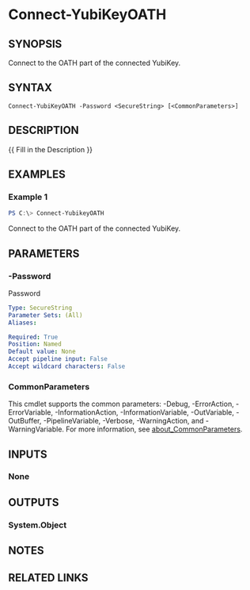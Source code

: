 ﻿---
external help file: powershellYK.dll-Help.xml
Module Name: powershellYK
online version:
schema: 2.0.0
---

# Connect-YubiKeyOATH

## SYNOPSIS
Connect to the OATH part of the connected YubiKey.

## SYNTAX

```
Connect-YubiKeyOATH -Password <SecureString> [<CommonParameters>]
```

## DESCRIPTION
{{ Fill in the Description }}

## EXAMPLES

### Example 1
```powershell
PS C:\> Connect-YubikeyOATH
```

Connect to the OATH part of the connected YubiKey.

## PARAMETERS

### -Password
Password

```yaml
Type: SecureString
Parameter Sets: (All)
Aliases:

Required: True
Position: Named
Default value: None
Accept pipeline input: False
Accept wildcard characters: False
```

### CommonParameters
This cmdlet supports the common parameters: -Debug, -ErrorAction, -ErrorVariable, -InformationAction, -InformationVariable, -OutVariable, -OutBuffer, -PipelineVariable, -Verbose, -WarningAction, and -WarningVariable. For more information, see [about_CommonParameters](http://go.microsoft.com/fwlink/?LinkID=113216).

## INPUTS

### None

## OUTPUTS

### System.Object
## NOTES

## RELATED LINKS
